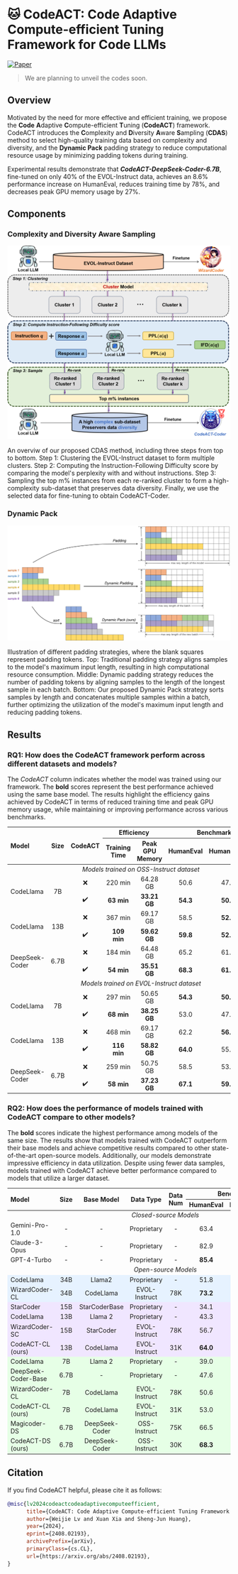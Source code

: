# 🐱 CodeACT: Code Adaptive Compute-efficient Tuning Framework for Code LLMs

[![Paper](https://img.shields.io/badge/Paper-arXiv?logo=arxiv&logoColor=%23B31B1B&label=arXiv&labelColor=%23f5f5dc&color=%23B31B1B)](https://arxiv.org/abs/2408.02193)

> We are planning to unveil the codes soon.

## Overview

Motivated by the need for more effective and efficient training, we propose the **Code** **A**daptive **C**ompute-efficient **T**uning (**CodeACT**) framework. CodeACT introduces the **C**omplexity and **D**iversity **A**ware **S**ampling (**CDAS**) method to select high-quality training data based on complexity and diversity, and the **Dynamic Pack** padding strategy to reduce computational resource usage by minimizing padding tokens during training. 

Experimental results demonstrate that ***CodeACT-DeepSeek-Coder-6.7B***, fine-tuned on only 40% of the EVOL-Instruct data, achieves an 8.6\% performance increase on HumanEval, reduces training time by 78%, and decreases peak GPU memory usage by 27%. 

## Components

### Complexity and Diversity Aware Sampling

<div align='center'>
<img alt="image" src='assets/CDAS.png'>
</div>

An overviw of our proposed CDAS method, including three steps from top to bottom. Step 1: Clustering the EVOL-Instruct dataset to form multiple clusters. Step 2: Computing the Instruction-Following Difficulty score by comparing the model's perplexity with and without instructions. Step 3: Sampling the top m\% instances from each re-ranked cluster to form a high-complexity sub-dataset that preserves data diversity. Finally, we use the selected data for fine-tuning to obtain CodeACT-Coder.

### Dynamic Pack

<div align='center'>
<img alt="image" src='assets/DynamicPack.png'>
</div>

Illustration of different padding strategies, where the blank squares represent padding tokens. Top: Traditional padding strategy aligns samples to the model's maximum input length, resulting in high computational resource consumption. Middle: Dynamic padding strategy reduces the number of padding tokens by aligning samples to the length of the longest sample in each batch. Bottom: Our proposed Dynamic Pack strategy sorts samples by length and concatenates multiple samples within a batch, further optimizing the utilization of the model's maximum input length and reducing padding tokens.

## Results

### RQ1: How does the CodeACT framework perform across different datasets and models?

The *CodeACT* column indicates whether the model was trained using our framework. The **bold** scores represent the best performance achieved using the same base model. The results highlight the efficiency gains achieved by CodeACT in terms of reduced training time and peak GPU memory usage, while maintaining or improving performance across various benchmarks.

<table>
  <thead>
    <tr>
      <th style="text-align: left;" rowspan="2"><strong>Model</strong></th>
      <th style="text-align: center;" rowspan="2"><strong>Size</strong></th>
      <th style="text-align: center;" rowspan="2"><strong>CodeACT</strong></th>
      <th style="text-align: center;" colspan="2"><strong>Efficiency</strong></th>
      <th style="text-align: center;" colspan="4"><strong>Benchmark (Pass@1 %)</strong></th>
    </tr>
    <tr>
      <th style="text-align: center;"><strong>Training Time</strong></th>
      <th style="text-align: center;"><strong>Peak GPU Memory</strong></th>
      <th style="text-align: center;"><strong>HumanEval</strong></th>
      <th style="text-align: center;"><strong>HumanEval+</strong></th>
      <th style="text-align: center;"><strong>MBPP</strong></th>
      <th style="text-align: center;"><strong>MBPP+</strong></th>
    </tr>
  </thead>
  <tbody>
    <tr>
      <td style="text-align: center;" colspan="8"><em>Models trained on OSS-Instruct dataset</em></td>
    </tr>
    <tr>
      <td style="text-align: left;" rowspan="2">CodeLlama</td>
      <td style="text-align: center;" rowspan="2">7B</td>
      <td style="text-align: center;">❌</td>
      <td style="text-align: center;">220 min</td>
      <td style="text-align: center;">64.28 GB</td>
      <td style="text-align: center;">50.6</td>
      <td style="text-align: center;">47.0</td>
      <td style="text-align: center;"><strong>63.2</strong></td>
      <td style="text-align: center;"><strong>51.4</strong></td>
    </tr>
    <tr>
      <td style="text-align: center;">✔️</td>
      <td style="text-align: center;"><strong>63 min</strong></td>
      <td style="text-align: center;"><strong>33.21 GB</strong></td>
      <td style="text-align: center;"><strong>54.3</strong></td>
      <td style="text-align: center;"><strong>50.0</strong></td>
      <td style="text-align: center;">60.4</td>
      <td style="text-align: center;">50.4</td>
    </tr>
    <tr>
      <td style="text-align: left;" rowspan="2">CodeLlama</td>
      <td style="text-align: center;" rowspan="2">13B</td>
      <td style="text-align: center;">❌</td>
      <td style="text-align: center;">367 min</td>
      <td style="text-align: center;">69.17 GB</td>
      <td style="text-align: center;">58.5</td>
      <td style="text-align: center;"><strong>52.4</strong></td>
      <td style="text-align: center;"><strong>63.2</strong></td>
      <td style="text-align: center;"><strong>51.9</strong></td>
    </tr>
    <tr>
      <td style="text-align: center;">✔️</td>
      <td style="text-align: center;"><strong>109 min</strong></td>
      <td style="text-align: center;"><strong>59.62 GB</strong></td>
      <td style="text-align: center;"><strong>59.8</strong></td>
      <td style="text-align: center;"><strong>52.4</strong></td>
      <td style="text-align: center;"><strong>63.2</strong></td>
      <td style="text-align: center;">50.6</td>
    </tr>
    <tr>
      <td style="text-align: left;" rowspan="2">DeepSeek-Coder</td>
      <td style="text-align: center;" rowspan="2">6.7B</td>
      <td style="text-align: center;">❌</td>
      <td style="text-align: center;">184 min</td>
      <td style="text-align: center;">64.48 GB</td>
      <td style="text-align: center;">65.2</td>
      <td style="text-align: center;">61.0</td>
      <td style="text-align: center;"><strong>75.9</strong></td>
      <td style="text-align: center;"><strong>63.4</strong></td>
    </tr>
    <tr>
      <td style="text-align: center;">✔️</td>
      <td style="text-align: center;"><strong>54 min</strong></td>
      <td style="text-align: center;"><strong>35.51 GB</strong></td>
      <td style="text-align: center;"><strong>68.3</strong></td>
      <td style="text-align: center;"><strong>61.6</strong></td>
      <td style="text-align: center;"><strong>75.9</strong></td>
      <td style="text-align: center;">61.7</td>
    </tr>
    <tr>
      <td style="text-align: center;" colspan="8"><em>Models trained on EVOL-Instruct dataset</em></td>
    </tr>
    <tr>
      <td style="text-align: left;" rowspan="2">CodeLlama</td>
      <td style="text-align: center;" rowspan="2">7B</td>
      <td style="text-align: center;">❌</td>
      <td style="text-align: center;">297 min</td>
      <td style="text-align: center;">50.65 GB</td>
      <td style="text-align: center;"><strong>54.3</strong></td>
      <td style="text-align: center;"><strong>50.0</strong></td>
      <td style="text-align: center;"><strong>60.7</strong></td>
      <td style="text-align: center;">48.6</td>
    </tr>
    <tr>
      <td style="text-align: center;">✔️</td>
      <td style="text-align: center;"><strong>68 min</strong></td>
      <td style="text-align: center;"><strong>38.25 GB</strong></td>
      <td style="text-align: center;">53.0</td>
      <td style="text-align: center;">47.0</td>
      <td style="text-align: center;"><strong>60.7</strong></td>
      <td style="text-align: center;"><strong>49.9</strong></td>
    </tr>
    <tr>
      <td style="text-align: left;" rowspan="2">CodeLlama</td>
      <td style="text-align: center;" rowspan="2">13B</td>
      <td style="text-align: center;">❌</td>
      <td style="text-align: center;">468 min</td>
      <td style="text-align: center;">69.17 GB</td>
      <td style="text-align: center;">62.2</td>
      <td style="text-align: center;"><strong>56.7</strong></td>
      <td style="text-align: center;"><strong>63.2</strong></td>
      <td style="text-align: center;"><strong>52.9</strong></td>
    </tr>
    <tr>
      <td style="text-align: center;">✔️</td>
      <td style="text-align: center;"><strong>116 min</strong></td>
      <td style="text-align: center;"><strong>58.82 GB</strong></td>
      <td style="text-align: center;"><strong>64.0</strong></td>
      <td style="text-align: center;">55.5</td>
      <td style="text-align: center;">62.4</td>
      <td style="text-align: center;">51.6</td>
    </tr>
    <tr>
      <td style="text-align: left;" rowspan="2">DeepSeek-Coder</td>
      <td style="text-align: center;" rowspan="2">6.7B</td>
      <td style="text-align: center;">❌</td>
      <td style="text-align: center;">259 min</td>
      <td style="text-align: center;">50.75 GB</td>
      <td style="text-align: center;">58.5</td>
      <td style="text-align: center;">53.7</td>
      <td style="text-align: center;"><strong>71.4</strong></td>
      <td style="text-align: center;"><strong>58.1</strong></td>
    </tr>
    <tr>
      <td style="text-align: center;">✔️</td>
      <td style="text-align: center;"><strong>58 min</strong></td>
      <td style="text-align: center;"><strong>37.23 GB</strong></td>
      <td style="text-align: center;"><strong>67.1</strong></td>
      <td style="text-align: center;"><strong>59.8</strong></td>
      <td style="text-align: center;">69.9</td>
      <td style="text-align: center;"><strong>58.1</strong></td>
    </tr>
  </tbody>
</table>

### RQ2: How does the performance of models trained with CodeACT compare to other models?

The **bold** scores indicate the highest performance among models of the same size. The results show that models trained with CodeACT outperform their base models and achieve competitive results compared to other state-of-the-art open-source models. Additionally, our models demonstrate impressive efficiency in data utilization. Despite using fewer data samples, models trained with CodeACT achieve better performance compared to models that utilize a larger dataset.

<table>
  <thead>
    <tr>
      <th style="text-align: left;" rowspan="2"><strong>Model</strong></th>
      <th style="text-align: center;" rowspan="2"><strong>Size</strong></th>
      <th style="text-align: center;" rowspan="2"><strong>Base Model</strong></th>
      <th style="text-align: center;" rowspan="2"><strong>Data Type</strong></th>
      <th style="text-align: center;" rowspan="2"><strong>Data Num</strong></th>
      <th style="text-align: center;" colspan="4"><strong>Benchmark (Pass@1 %)</strong></th>
    </tr>
    <tr>
      <th style="text-align: center;"><strong>HumanEval</strong></th>
      <th style="text-align: center;"><strong>HumanEval+</strong></th>
      <th style="text-align: center;"><strong>MBPP</strong></th>
      <th style="text-align: center;"><strong>MBPP+</strong></th>
    </tr>
  </thead>
  <tbody>
    <tr>
      <td style="text-align: center;" colspan="9"><em>Closed-source Models</em></td>
    </tr>
    <tr>
      <td style="text-align: left;">Gemini-Pro-1.0</td>
      <td style="text-align: center;">-</td>
      <td style="text-align: center;">-</td>
      <td style="text-align: center;">Proprietary</td>
      <td style="text-align: center;">-</td>
      <td style="text-align: center;">63.4</td>
      <td style="text-align: center;">55.5</td>
      <td style="text-align: center;">75.4</td>
      <td style="text-align: center;">61.4</td>
    </tr>
    <tr>
      <td style="text-align: left;">Claude-3-Opus</td>
      <td style="text-align: center;">-</td>
      <td style="text-align: center;">-</td>
      <td style="text-align: center;">Proprietary</td>
      <td style="text-align: center;">-</td>
      <td style="text-align: center;">82.9</td>
      <td style="text-align: center;">77.4</td>
      <td style="text-align: center;"><strong>89.4</strong></td>
      <td style="text-align: center;"><strong>73.3</strong></td>
    </tr>
    <tr>
      <td style="text-align: left;">GPT-4-Turbo</td>
      <td style="text-align: center;">-</td>
      <td style="text-align: center;">-</td>
      <td style="text-align: center;">Proprietary</td>
      <td style="text-align: center;">-</td>
      <td style="text-align: center;"><strong>85.4</strong></td>
      <td style="text-align: center;"><strong>81.7</strong></td>
      <td style="text-align: center;">85.7</td>
      <td style="text-align: center;"><strong>73.3</strong></td>
    </tr>
    <tr>
      <td style="text-align: center;" colspan="9"><em>Open-source Models</em></td>
    </tr>
    <tr style="background-color: #e6f2ff;">
      <td style="text-align: left;">CodeLlama</td>
      <td style="text-align: center;">34B</td>
      <td style="text-align: center;">Llama2</td>
      <td style="text-align: center;">Proprietary</td>
      <td style="text-align: center;">-</td>
      <td style="text-align: center;">51.8</td>
      <td style="text-align: center;">43.9</td>
      <td style="text-align: center;">65.4</td>
      <td style="text-align: center;">52.6</td>
    </tr>
    <tr style="background-color: #e6f2ff;">
      <td style="text-align: left;">WizardCoder-CL</td>
      <td style="text-align: center;">34B</td>
      <td style="text-align: center;">CodeLlama</td>
      <td style="text-align: center;">EVOL-Instruct</td>
      <td style="text-align: center;">78K</td>
      <td style="text-align: center;"><strong>73.2</strong></td>
      <td style="text-align: center;"><strong>64.6</strong></td>
      <td style="text-align: center;"><strong>73.2</strong></td>
      <td style="text-align: center;"><strong>59.9</strong></td>
    </tr>
    <tr style="background-color: #f0e6ff;">
      <td style="text-align: left;">StarCoder</td>
      <td style="text-align: center;">15B</td>
      <td style="text-align: center;">StarCoderBase</td>
      <td style="text-align: center;">Proprietary</td>
      <td style="text-align: center;">-</td>
      <td style="text-align: center;">34.1</td>
      <td style="text-align: center;">29.3</td>
      <td style="text-align: center;">55.1</td>
      <td style="text-align: center;">46.1</td>
    </tr>
    <tr style="background-color: #f0e6ff;">
      <td style="text-align: left;">CodeLlama</td>
      <td style="text-align: center;">13B</td>
      <td style="text-align: center;">Llama 2</td>
      <td style="text-align: center;">Proprietary</td>
      <td style="text-align: center;">-</td>
      <td style="text-align: center;">43.3</td>
      <td style="text-align: center;">36.6</td>
      <td style="text-align: center;">57.6</td>
      <td style="text-align: center;">46.9</td>
    </tr>
    <tr style="background-color: #f0e6ff;">
      <td style="text-align: left;">WizardCoder-SC</td>
      <td style="text-align: center;">15B</td>
      <td style="text-align: center;">StarCoder</td>
      <td style="text-align: center;">EVOL-Instruct</td>
      <td style="text-align: center;">78K</td>
      <td style="text-align: center;">56.7</td>
      <td style="text-align: center;">50.6</td>
      <td style="text-align: center;">59.6</td>
      <td style="text-align: center;">48.1</td>
    </tr>
    <tr style="background-color: #f0e6ff;">
      <td style="text-align: left;">CodeACT-CL (ours)</td>
      <td style="text-align: center;">13B</td>
      <td style="text-align: center;">CodeLlama</td>
      <td style="text-align: center;">EVOL-Instruct</td>
      <td style="text-align: center;">31K</td>
      <td style="text-align: center;"><strong>64.0</strong></td>
      <td style="text-align: center;"><strong>55.5</strong></td>
      <td style="text-align: center;"><strong>62.4</strong></td>
      <td style="text-align: center;"><strong>51.6</strong></td>
    </tr>
    <tr style="background-color: #e6ffe6;">
      <td style="text-align: left;">CodeLlama</td>
      <td style="text-align: center;">7B</td>
      <td style="text-align: center;">Llama 2</td>
      <td style="text-align: center;">Proprietary</td>
      <td style="text-align: center;">-</td>
      <td style="text-align: center;">39.0</td>
      <td style="text-align: center;">34.1</td>
      <td style="text-align: center;">58.1</td>
      <td style="text-align: center;">46.1</td>
    </tr>
    <tr style="background-color: #e6ffe6;">
      <td style="text-align: left;">DeepSeek-Coder-Base</td>
      <td style="text-align: center;">6.7B</td>
      <td style="text-align: center;">-</td>
      <td style="text-align: center;">Proprietary</td>
      <td style="text-align: center;">-</td>
      <td style="text-align: center;">47.6</td>
      <td style="text-align: center;">40.2</td>
      <td style="text-align: center;">69.2</td>
      <td style="text-align: center;">54.6</td>
    </tr>
    <tr style="background-color: #e6ffe6;">
      <td style="text-align: left;">WizardCoder-CL</td>
      <td style="text-align: center;">7B</td>
      <td style="text-align: center;">CodeLlama</td>
      <td style="text-align: center;">EVOL-Instruct</td>
      <td style="text-align: center;">78K</td>
      <td style="text-align: center;">50.6</td>
      <td style="text-align: center;">45.1</td>
      <td style="text-align: center;">58.5</td>
      <td style="text-align: center;">49.5</td>
    </tr>
    <tr style="background-color: #e6ffe6;">
      <td style="text-align: left;">CodeACT-CL (ours)</td>
      <td style="text-align: center;">7B</td>
      <td style="text-align: center;">CodeLlama</td>
      <td style="text-align: center;">EVOL-Instruct</td>
      <td style="text-align: center;">31K</td>
      <td style="text-align: center;">53.0</td>
      <td style="text-align: center;">47.0</td>
      <td style="text-align: center;">60.7</td>
      <td style="text-align: center;">49.9</td>
    </tr>
    <tr style="background-color: #e6ffe6;">
      <td style="text-align: left;">Magicoder-DS</td>
      <td style="text-align: center;">6.7B</td>
      <td style="text-align: center;">DeepSeek-Coder</td>
      <td style="text-align: center;">OSS-Instruct</td>
      <td style="text-align: center;">75K</td>
      <td style="text-align: center;">66.5</td>
      <td style="text-align: center;">60.4</td>
      <td style="text-align: center;">75.4</td>
      <td style="text-align: center;"><strong>61.9</strong></td>
    </tr>
    <tr style="background-color: #e6ffe6;">
      <td style="text-align: left;">CodeACT-DS (ours)</td>
      <td style="text-align: center;">6.7B</td>
      <td style="text-align: center;">DeepSeek-Coder</td>
      <td style="text-align: center;">OSS-Instruct</td>
      <td style="text-align: center;">30K</td>
      <td style="text-align: center;"><strong>68.3</strong></td>
      <td style="text-align: center;"><strong>61.6</strong></td>
      <td style="text-align: center;"><strong>75.9</strong></td>
      <td style="text-align: center;">61.7</td>
    </tr>
  </tbody>
</table>


## Citation

If you find CodeACT helpful, please cite it as follows:

```bibtex
@misc{lv2024codeactcodeadaptivecomputeefficient,
      title={CodeACT: Code Adaptive Compute-efficient Tuning Framework for Code LLMs}, 
      author={Weijie Lv and Xuan Xia and Sheng-Jun Huang},
      year={2024},
      eprint={2408.02193},
      archivePrefix={arXiv},
      primaryClass={cs.CL},
      url={https://arxiv.org/abs/2408.02193}, 
}
```
